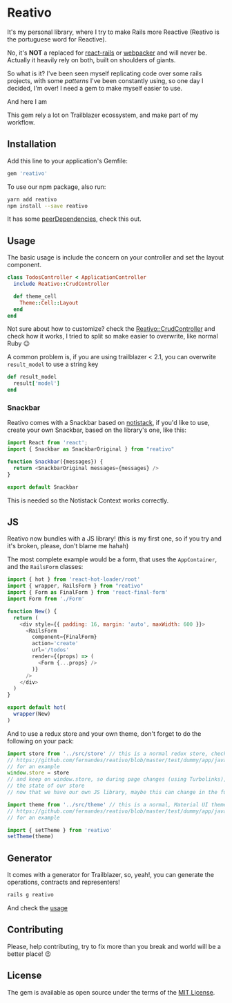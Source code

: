 # Reativo

It's my personal library, where I try to make Rails more Reactive (Reativo is the portuguese word for Reactive).

No, it's **NOT** a replaced for [react-rails](https://github.com/reactjs/react-rails/) or [webpacker](https://github.com/rails/webpacker) and will never be. Actually it heavily rely on both, built on shoulders of giants.

So what is it? I've been seen myself replicating code over some rails projects, with some _patterns_ I've been constantly using, so one day I decided, I'm over! I need a gem to make myself easier to use.

And here I am

This gem rely a lot on Trailblazer ecossystem, and make part of my workflow.

## Installation

Add this line to your application's Gemfile:

```ruby
gem 'reativo'
```

To use our npm package, also run:

```bash
yarn add reativo
npm install --save reativo
```

It has some [peerDependencies](https://github.com/fernandes/reativo/blob/d78b9ab4d88930178fd55267dfed2f32cb2ff2d2/reativo_js/package.json#L17-L31), check this out.

## Usage

The basic usage is include the concern on your controller and set the layout component.

```ruby
class TodosController < ApplicationController
  include Reativo::CrudController

  def theme_cell
    Theme::Cell::Layout
  end
end
```

Not sure about how to customize? check the [Reativo::CrudController](https://github.com/fernandes/reativo/blob/master/app/controllers/reativo/crud_controller.rb) and check how it works, I tried to split so make easier to overwrite, like normal Ruby 😉

A common problem is, if you are using trailblazer < 2.1, you can overwrite `result_model` to use a string key

```ruby
def result_model
  result['model']
end
```

### Snackbar

Reativo comes with a Snackbar based on [notistack](https://github.com/iamhosseindhv/notistack), if you'd like to use, create your own Snackbar, based on the library's one, like this:

```js
import React from 'react';
import { Snackbar as SnackbarOriginal } from "reativo"

function Snackbar({messages}) {
  return <SnackbarOriginal messages={messages} />
}

export default Snackbar
```

This is needed so the Notistack Context works correctly.

## JS

Reativo now bundles with a JS library! (this is my first one, so if you try and it's broken, please, don't blame me hahah)

The most complete example would be a form, that uses the `AppContainer`, and the `RailsForm` classes:

```js
import { hot } from 'react-hot-loader/root'
import { wrapper, RailsForm } from "reativo"
import { Form as FinalForm } from 'react-final-form'
import Form from './Form'

function New() {
  return (
    <div style={{ padding: 16, margin: 'auto', maxWidth: 600 }}>
      <RailsForm
        component={FinalForm}
        action='create'
        url='/todos'
        render={(props) => (
          <Form {...props} />
        )}
      />
    </div>
  )
}

export default hot(
  wrapper(New)
)
```

And to use a redux store and your own theme, don't forget to do the following on your pack:

```js
import store from '../src/store' // this is a normal redux store, check
// https://github.com/fernandes/reativo/blob/master/test/dummy/app/javascript/src/store.js
// for an example
window.store = store
// and keep on window.store, so during page changes (using Turbolinks), we don't loose
// the state of our store
// now that we have our own JS library, maybe this can change in the future

import theme from '../src/theme' // this is a normal, Material UI theme, check
// https://github.com/fernandes/reativo/blob/master/test/dummy/app/javascript/src/theme.js
// for an example

import { setTheme } from 'reativo'
setTheme(theme)
```

## Generator

It comes with a generator for Trailblazer, so, yeah!, you can generate the operations, contracts and representers!

```bash
rails g reativo
```

And check the [usage](https://github.com/fernandes/reativo/blob/master/lib/generators/reativo/USAGE)

## Contributing

Please, help contributing, try to fix more than you break and world will be a better place! 😉

## License

The gem is available as open source under the terms of the [MIT License](https://opensource.org/licenses/MIT).
